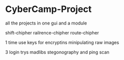# CyberCamp-Project
all the projects in one gui and a module

shift-chipher
railrence-chipher
route-chipher

1 time use keys for encryptins
minipulating raw images

3 login trys
madlibs
stegonography
and ping scan
